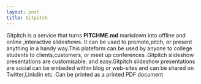 ```yaml
---
layout: post 
title: Gitpitch
---
```


Gitpitch is a service that turns **PITCHME.md** markdown into offline and online ,interactive slideshows. It can be used to promote,pitch, or present anything in a handy way.This plateform can be used by anyone to college students to clients,customers, or meet up conferences .Gitpitch slideshow presentations are customisable. and easy.Gitpitch slideshow presentations are social can be embeded within blog or web-sites and can be shared on Twitter,Linkdin etc .Can be printed as a printed PDF document
